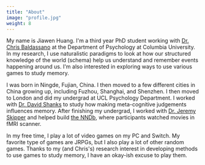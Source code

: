```yaml
---
title: "About"
image: "profile.jpg"
weight: 8
---
```


My name is Jiawen Huang. I'm a third year PhD student working with [Dr. Chris Baldassano](http://www.chrisbaldassano.com/) at the Department of Psychology at Columbia University. In my research, I use naturalistic paradigms to look at how our structured knowledge of the world (schema) help us understand and remember events happening around us. I'm also interested in exploring ways to use various games to study memory.

I was born in Ningde, Fujian, China. I then moved to a few different cities in China growing up, including Fuzhou, Shanghai, and Shenzhen. I then moved to London and did my undergrad at UCL Psychology Department. I worked with [Dr. David Shanks](https://www.ucl.ac.uk/pals/research/experimental-psychology/person/david-shanks/) to study how making meta-cognitive judgements influences memory. After finishing my undergrad, I worked with [Dr. Jeremy Skipper](http://www.lab-lab.org/) and helped build [the NNDb](https://www.naturalistic-neuroimaging-database.org/), where participants watched movies in fMRI scanner. 

In my free time, I play a lot of video games on my PC and Switch. My favorite type of games are JRPGs, but I also play a lot of other random games. Thanks to my (and Chris's) research interest in developing methods to use games to study memory, I have an okay-ish excuse to play them.